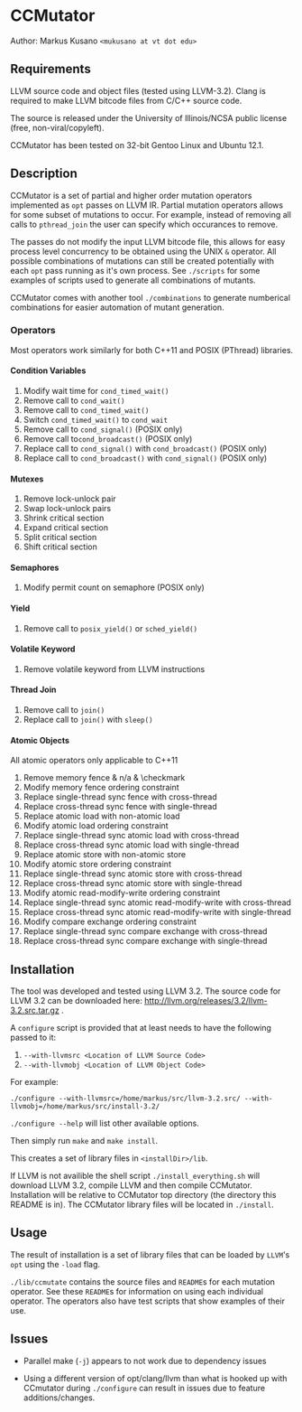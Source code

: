 # CCMutator
Author: Markus Kusano `<mukusano at vt dot edu>`

## Requirements
LLVM source code and object files (tested using LLVM-3.2). Clang is required to
make LLVM bitcode files from C/C++ source code.

The source is released under the University of Illinois/NCSA public license
(free, non-viral/copyleft).

CCMutator has been tested on 32-bit Gentoo Linux and Ubuntu 12.1.

## Description
CCMutator is a set of partial and higher order mutation operators implemented
as `opt` passes on LLVM IR. Partial mutation operators allows for some subset
of mutations to occur. For example, instead of removing all calls to
`pthread_join` the user can specify which occurances to remove.

The passes do not modify the input LLVM bitcode file, this allows for easy
process level concurrency to be obtained using the UNIX `&` operator. All
possible combinations of mutations can still be created potentially with each
`opt` pass running as it's own process. See `./scripts` for some examples of
scripts used to generate all combinations of mutants.

CCMutator comes with another tool `./combinations` to generate numberical
combinations for easier automation of mutant generation.

### Operators
Most operators work similarly for both C++11 and POSIX (PThread) libraries.

#### Condition Variables
1. Modify wait time for `cond_timed_wait()`
1. Remove call to `cond_wait()`
1. Remove call to `cond_timed_wait()`
1. Switch `cond_timed_wait()` to `cond_wait`
1. Remove call to `cond_signal()` (POSIX only)
1. Remove call to`cond_broadcast()` (POSIX only)
1. Replace call to `cond_signal()` with `cond_broadcast()` (POSIX only)
1. Replace call to `cond_broadcast()` with `cond_signal()` (POSIX only)

#### Mutexes
1. Remove lock-unlock pair
1. Swap lock-unlock pairs
1. Shrink critical section
1. Expand critical section
1. Split critical section 
1. Shift critical section

#### Semaphores
1. Modify permit count on semaphore (POSIX only)

#### Yield
1. Remove call to `posix_yield()` or `sched_yield()`

#### Volatile Keyword
1. Remove volatile keyword from LLVM instructions

#### Thread Join
1. Remove call to `join()`
1. Replace call to `join()` with `sleep()`

#### Atomic Objects
All atomic operators only applicable to C++11

1. Remove memory fence & n/a & \checkmark
1. Modify memory fence ordering constraint
1. Replace single-thread sync fence with cross-thread
1. Replace cross-thread sync fence with single-thread
1. Replace atomic load with non-atomic load
1. Modify atomic load ordering constraint
1. Replace single-thread sync atomic load with cross-thread
1. Replace cross-thread sync atomic load with single-thread
1. Replace atomic store with non-atomic store
1. Modify atomic store ordering constraint
1. Replace single-thread sync atomic store with cross-thread
1. Replace cross-thread sync atomic store with single-thread
1. Modify atomic read-modify-write ordering constraint
1. Replace single-thread sync atomic read-modify-write with cross-thread
1. Replace cross-thread sync atomic read-modify-write with single-thread
1. Modify compare exchange ordering constraint
1. Replace single-thread sync compare exchange with cross-thread
1. Replace cross-thread sync compare exchange with single-thread

## Installation
The tool was developed and tested using LLVM 3.2. The source code for LLVM 3.2
can be downloaded here: http://llvm.org/releases/3.2/llvm-3.2.src.tar.gz .

A `configure` script is provided that at least needs to have the following passed to it:

1. `--with-llvmsrc <Location of LLVM Source Code>`
1. `--with-llvmobj <Location of LLVM Object Code>`

For example:

`./configure --with-llvmsrc=/home/markus/src/llvm-3.2.src/ --with-llvmobj=/home/markus/src/install-3.2/`

`./configure --help` will list other available options.

Then simply run `make` and `make install`.

This creates a set of library files in `<installDir>/lib`. 

If LLVM is not availible the shell script `./install_everything.sh` will download LLVM 3.2,
compile LLVM and then compile CCMutator. Installation will be relative to
CCMutator top directory (the directory this README is in). The CCMutator
library files will be located in `./install`.


## Usage
The result of installation is a set of library files that can be loaded by
`LLVM`'s `opt` using the `-load` flag.

`./lib/ccmutate` contains the source files and `README`s for each mutation
operator. See these `README`s for information on using each individual operator.
The operators also have test scripts that show examples of their use.

## Issues
* Parallel make (`-j`) appears to not work due to dependency issues

* Using a different version of opt/clang/llvm than what is hooked up with
  CCmutator during `./configure` can result in issues due to feature
  additions/changes.
